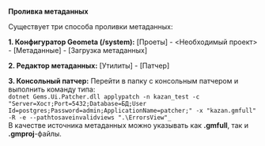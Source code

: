 **Проливка метаданных**

Существует три способа проливки метаданных:

**1. Конфигуратор Geometa (/system):** 
[Проеты] - <Необходимый проект> - [Метаданные] - [Загрузка метаданных]

**2. Редактор метаданных:** 
[Утилиты] - [Патчер]

**3. Консольный патчер:**
Перейти в папку с консольным патчером и выполнить команду типа:  
`dotnet Gems.Ui.Patcher.dll applypatch -n kazan_test -c "Server=Хост;Port=5432;Database=БД;User Id=postgres;Password=admin;ApplicationName=patcher;" -x "kazan.gmfull" -R -e --pathtosaveinvalidviews ".\ErrorsView"_`  
В качестве источника метаданных можно указывать как **.gmfull**, так и **.gmproj**-файлы.
